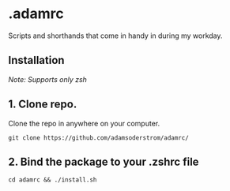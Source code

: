 # .adamrc

Scripts and shorthands that come in handy in during my workday.

## Installation

_Note: Supports only zsh_

## 1. Clone repo.

Clone the repo in anywhere on your computer.

`git clone https://github.com/adamsoderstrom/adamrc/`

## 2. Bind the package to your .zshrc file

`cd adamrc && ./install.sh`
